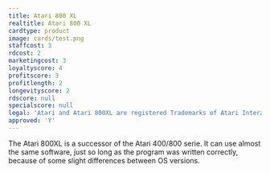 ```yaml
---
title: Atari 800 XL
realtitle: Atari 800 XL
cardtype: product
image: cards/test.png
staffcost: 3
rdcost: 2
marketingcost: 3
loyaltyscore: 4
profitscore: 3
profitlength: 2
longevityscore: 2
rdscore: null
specialscore: null
legal: 'Atari and Atari 800XL are registered Trademarks of Atari Interactive, Inc.'
approved: 'Y'
---
```


The Atari 800XL is a successor of the Atari 400/800 serie. It can use almost the same software, just so long as the program was written correctly, because of some slight differences between OS versions. 
